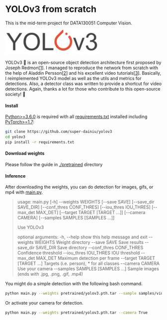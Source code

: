 # YOLOv3 from scratch

This is the mid-term project for DATA130051 Computer Vision. 

<img src="random/yolov3.jpg"  />

YOLOv3 🚀 is an open-source object detection architecture first proposed by Joseph Redmon[[1](https://pjreddie.com/)]. I managed to reproduce the network from scratch with the help of Aladdin Persson[[2](https://github.com/aladdinpersson/)] and his excellent video tutorials[[3](https://www.youtube.com/watch?v=Grir6TZbc1M)]. Basically, I reimplemented YOLOv3 model as well as the utils and metrics for detections. Also, a detector class was written to provide a shortcut for video detections. Again, thanks a lot for those who contribute to this open-source society! 🤗

#### Install

[Python>=3.6.0](https://www.python.org/) is required with all [requirements.txt](./requirements.txt) installed including [PyTorch>=1.7](https://pytorch.org/get-started/locally/):

```bash
git clone https://github.com/super-dainiu/yolov3
cd yolov3
pip install -r requirements.txt
```

#### Download weights

Please follow the guide in [./pretrained](./pretrained) directory

#### Inference

After downloading the weights, you can do detection for images, gifs, or mp4 with [main.py](main.py).

>usage: main.py [-h] --weights WEIGHTS [--save SAVE] [--save_dir SAVE_DIR] [--conf_thres CONF_THRES] [--iou_thres IOU_THRES] [--max_det MAX_DET] [--target TARGET [TARGET ...]]
>               [--camera CAMERA] [--samples SAMPLES [SAMPLES ...]]
>
>Use YOLOv3
>
>optional arguments:
>  -h, --help            show this help message and exit
>  --weights WEIGHTS     Weight directory
>  --save SAVE           Save results
>  --save_dir SAVE_DIR   Save directory
>  --conf_thres CONF_THRES
>                        Confidence threshold
>  --iou_thres IOU_THRES
>                        IOU threshold
>  --max_det MAX_DET     Maximum detection per frame
>  --target TARGET [TARGET ...]
>                        Targets (i.e. person), * for all classes
>  --camera CAMERA       Use your camera
>  --samples SAMPLES [SAMPLES ...]
>                        Sample images (ends with .jpg, .png, .gif, .mp4)

You might do a simple detection with the following bash command.

```bash
python main.py --weights pretrained/yolov3.pth.tar --sample samples/video.mp4 samples/image_1.jpg samples/image_2.png samples/gif_1.gif --save True --save-dir outputs --target person car --conf_thres 0.7 --iou_thres 0.3 --max_det 10
```

Or activate your camera for detection.

```bash
python main.py --weights pretrained/yolov3.pth.tar --camera True
```

